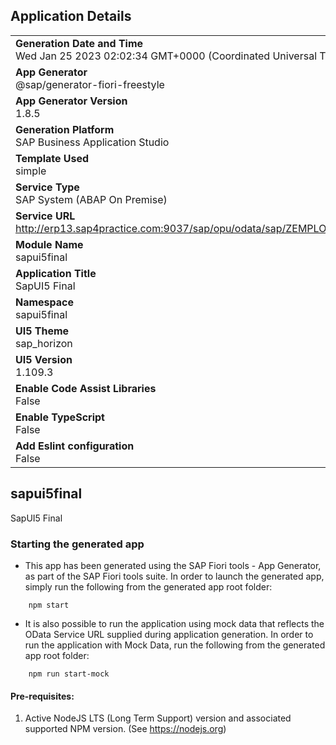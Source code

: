 ## Application Details
|               |
| ------------- |
|**Generation Date and Time**<br>Wed Jan 25 2023 02:02:34 GMT+0000 (Coordinated Universal Time)|
|**App Generator**<br>@sap/generator-fiori-freestyle|
|**App Generator Version**<br>1.8.5|
|**Generation Platform**<br>SAP Business Application Studio|
|**Template Used**<br>simple|
|**Service Type**<br>SAP System (ABAP On Premise)|
|**Service URL**<br>http://erp13.sap4practice.com:9037/sap/opu/odata/sap/ZEMPLOYEES_SRV
|**Module Name**<br>sapui5final|
|**Application Title**<br>SapUI5 Final|
|**Namespace**<br>sapui5final|
|**UI5 Theme**<br>sap_horizon|
|**UI5 Version**<br>1.109.3|
|**Enable Code Assist Libraries**<br>False|
|**Enable TypeScript**<br>False|
|**Add Eslint configuration**<br>False|

## sapui5final

SapUI5 Final

### Starting the generated app

-   This app has been generated using the SAP Fiori tools - App Generator, as part of the SAP Fiori tools suite.  In order to launch the generated app, simply run the following from the generated app root folder:

```
    npm start
```

- It is also possible to run the application using mock data that reflects the OData Service URL supplied during application generation.  In order to run the application with Mock Data, run the following from the generated app root folder:

```
    npm run start-mock
```

#### Pre-requisites:

1. Active NodeJS LTS (Long Term Support) version and associated supported NPM version.  (See https://nodejs.org)


